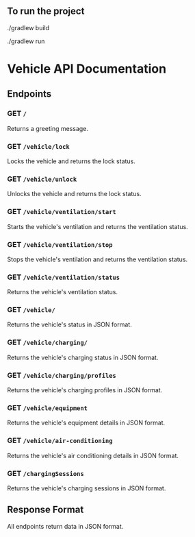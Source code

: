 ## To run the project

./gradlew build

./gradlew run

# Vehicle API Documentation

## Endpoints

### GET `/`

Returns a greeting message.

### GET `/vehicle/lock`

Locks the vehicle and returns the lock status.

### GET `/vehicle/unlock`

Unlocks the vehicle and returns the lock status.

### GET `/vehicle/ventilation/start`

Starts the vehicle's ventilation and returns the ventilation status.

### GET `/vehicle/ventilation/stop`

Stops the vehicle's ventilation and returns the ventilation status.

### GET `/vehicle/ventilation/status`

Returns the vehicle's ventilation status.

### GET `/vehicle/`

Returns the vehicle's status in JSON format.

### GET `/vehicle/charging/`

Returns the vehicle's charging status in JSON format.

### GET `/vehicle/charging/profiles`

Returns the vehicle's charging profiles in JSON format.

### GET `/vehicle/equipment`

Returns the vehicle's equipment details in JSON format.

### GET `/vehicle/air-conditioning`

Returns the vehicle's air conditioning details in JSON format.

### GET `/chargingSessions`

Returns the vehicle's charging sessions in JSON format.

## Response Format

All endpoints return data in JSON format.